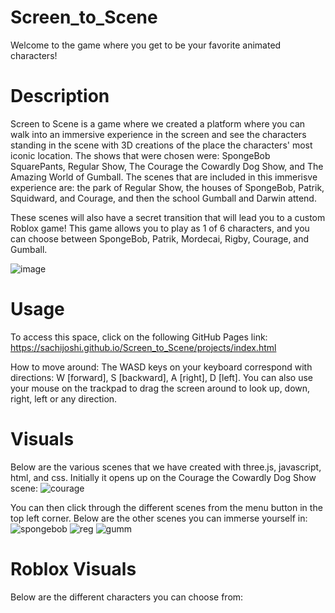 # Screen_to_Scene

Welcome to the game where you get to be your favorite animated characters!

# Description
Screen to Scene is a game where we created a platform where you can walk into an immersive experience in the screen and see the characters standing in the scene with 3D creations of the place the characters' most iconic location. The shows that were chosen were: SpongeBob SquarePants, Regular Show, The Courage the Cowardly Dog Show, and The Amazing World of Gumball. The scenes that are included in this immerisve experience are: the park of Regular Show, the houses of SpongeBob, Patrik, Squidward, and Courage, and then the school Gumball and Darwin attend. 

These scenes will also have a secret transition that will lead you to a custom Roblox game! This game allows you to play as 1 of 6 characters, and you can choose between SpongeBob, Patrik, Mordecai, Rigby, Courage, and Gumball. 

![image](https://github.com/user-attachments/assets/7e4d89be-044f-40c7-8f80-5d1e39570355)

# Usage

To access this space, click on the following GitHub Pages link: https://sachijoshi.github.io/Screen_to_Scene/projects/index.html

How to move around: The WASD keys on your keyboard correspond with directions: W [forward], S [backward], A [right], D [left]. You can also use your mouse on the trackpad to drag the screen around to look up, down, right, left or any direction.

# Visuals
Below are the various scenes that we have created with three.js, javascript, html, and css. 
Initially it opens up on the Courage the Cowardly Dog Show scene:
![courage](https://github.com/user-attachments/assets/1d3d531b-f71c-41c2-b8c7-911bda70d584)

You can then click through the different scenes from the menu button in the top left corner. Below are the other scenes you can immerse yourself in:
![spongebob](https://github.com/user-attachments/assets/ff6243de-df5c-4eca-91ff-220a123b1a2e)
![reg](https://github.com/user-attachments/assets/ff985046-56ae-422c-8200-c556a6184dcb)
![gumm](https://github.com/user-attachments/assets/f4633838-48d8-4896-a63e-993e9e06851d)


# Roblox Visuals 
Below are the different characters you can choose from:



